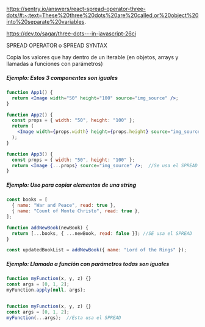https://sentry.io/answers/react-spread-operator-three-dots/#:~:text=These%20three%20dots%20are%20called,or%20object%20into%20separate%20variables.

https://dev.to/sagar/three-dots---in-javascript-26ci

SPREAD OPERATOR o SPREAD SYNTAX

Copia los valores que hay dentro de un iterable (en objetos, arrays y llamadas a funciones con parámetros)

##### Ejemplo: Estos 3 componentes son iguales
```jsx
function App1() {
  return <Image width="50" height="100" source="img_source" />;
}

function App2() {
  const props = { width: "50", height: "100" };
  return (
    <Image width={props.width} height={props.height} source="img_source" />
  );
}

function App3() {
  const props = { width: "50", height: "100" };
  return <Image {...props} source="img_source" />;  //Se usa el SPREAD
}
```

##### Ejemplo: Uso para copiar elementos de una string 

```jsx
const books = [
  { name: "War and Peace", read: true },
  { name: "Count of Monte Christo", read: true },
];

function addNewBook(newBook) {
  return [...books, { ...newBook, read: false }]; //SE usa el SPREAD
}

const updatedBookList = addNewBook({ name: "Lord of the Rings" });
```

##### Ejemplo: Llamada a función con parámetros todas son iguales

```jsx
function myFunction(x, y, z) {}
const args = [0, 1, 2];
myFunction.apply(null, args);


function myFunction(x, y, z) {}
const args = [0, 1, 2];
myFunction(...args);  //Esta usa el SPREAD
```